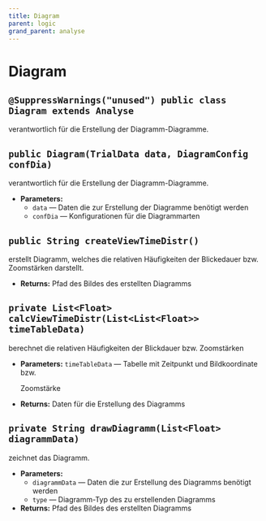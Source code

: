 ```yaml
---
title: Diagram
parent: logic
grand_parent: analyse
---
```


# Diagram


## `@SuppressWarnings("unused") public class Diagram extends Analyse`

verantwortlich für die Erstellung der Diagramm-Diagramme.

## `public Diagram(TrialData data, DiagramConfig confDia)`

verantwortlich für die Erstellung der Diagramm-Diagramme.

 * **Parameters:**
   * `data` — Daten die zur Erstellung der Diagramme benötigt werden
   * `confDia` — Konfigurationen für die Diagrammarten

## `public String createViewTimeDistr()`

erstellt Diagramm, welches die relativen Häufigkeiten der Blickedauer bzw. Zoomstärken darstellt.

 * **Returns:** Pfad des Bildes des erstellten Diagramms

## `private List<Float> calcViewTimeDistr(List<List<Float>> timeTableData)`

berechnet die relativen Häufigkeiten der Blickdauer bzw. Zoomstärken

 * **Parameters:** `timeTableData` — Tabelle mit Zeitpunkt und Bildkoordinate bzw.

     Zoomstärke
 * **Returns:** Daten für die Erstellung des Diagramms

## `private String drawDiagramm(List<Float> diagrammData)`

zeichnet das Diagramm.

 * **Parameters:**
   * `diagrammData` — Daten die zur Erstellung des Diagramms benötigt werden
   * `type` — Diagramm-Typ des zu erstellenden Diagramms
 * **Returns:** Pfad des Bildes des erstellten Diagramms
